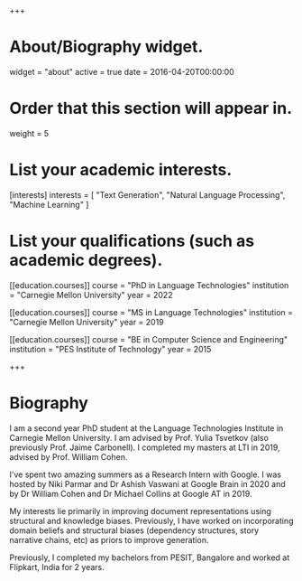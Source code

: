+++
# About/Biography widget.
widget = "about"
active = true
date = 2016-04-20T00:00:00

# Order that this section will appear in.
weight = 5

# List your academic interests.
[interests]
  interests = [
    "Text Generation",
    "Natural Language Processing",
    "Machine Learning"
  ]

# List your qualifications (such as academic degrees).
[[education.courses]]
  course = "PhD in Language Technologies"
  institution = "Carnegie Mellon University"
  year = 2022

[[education.courses]]
  course = "MS in Language Technologies"
  institution = "Carnegie Mellon University"
  year = 2019

[[education.courses]]
  course = "BE in Computer Science and Engineering"
  institution = "PES Institute of Technology"
  year = 2015

 
+++

# Biography

I am a second year PhD student at the Language Technologies Institute in Carnegie Mellon University. I am advised by Prof. Yulia Tsvetkov (also previously Prof. Jaime Carbonell). I completed my masters at LTI in 2019, advised by Prof. William Cohen. 

I've spent two amazing summers as a Research Intern with Google. I was hosted by Niki Parmar and Dr Ashish Vaswani at Google Brain in 2020 and by Dr William Cohen and Dr Michael Collins at Google AT in 2019.

My interests lie primarily in improving document representations using structural and knowledge biases. Previously, I have worked on incorporating domain beliefs and structural biases (dependency structures, story narrative chains, etc) as priors to improve generation.

Previously, I completed my bachelors from PESIT, Bangalore and worked at Flipkart, India for 2 years.
